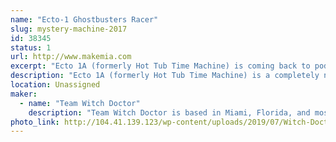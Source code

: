 ```yaml
---
name: "Ecto-1 Ghostbusters Racer"
slug: mystery-machine-2017
id: 38345
status: 1
url: http://www.makemia.com
excerpt: "Ecto 1A (formerly Hot Tub Time Machine) is coming back to podium!"
description: "Ecto 1A (formerly Hot Tub Time Machine) is a completely new build for 2019!"
location: Unassigned
maker:
  - name: "Team Witch Doctor"
    description: "Team Witch Doctor is based in Miami, Florida, and most recently competed in BattleBots on ABC with their multi-bot Witch Doctor and Shaman. The team has been competing combat robots ranging from 150 grams to 250 pounds for the last 10+ years."
photo_link: http://104.41.139.123/wp-content/uploads/2019/07/Witch-Doctor-Team-S2019-1024x683.jpg
---
```

